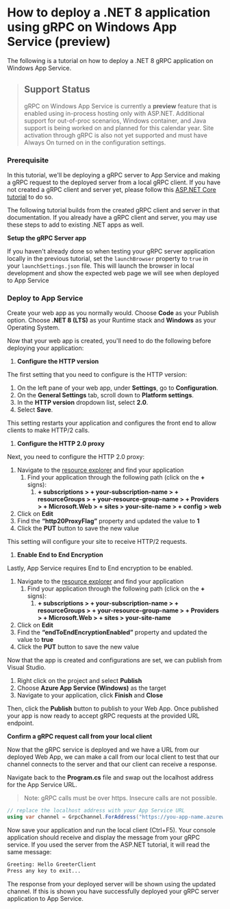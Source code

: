 ﻿# How to deploy a .NET 8 application using gRPC on Windows App Service (preview)

The following is a tutorial on how to deploy a .NET 8 gRPC application on Windows App Service.

> ## Support Status
> gRPC on Windows App Service is currently a **preview** feature that is enabled using in-process hosting only with ASP.NET.  Additional support for out-of-proc scenarios, Windows container, and Java support is being worked on and planned for this calendar year.  Site activation through gRPC is also not yet supported and must have Always On turned on in the configuration settings.  


### Prerequisite

In this tutorial, we'll be deploying a gRPC server to App Service and making a gRPC request to the deployed server from a local gRPC client. If you have not created a gRPC client and server yet, please follow this [ASP.NET Core tutorial](https://docs.microsoft.com/aspnet/core/tutorials/grpc/grpc-start?view=aspnetcore-6.0&tabs=visual-studio#create-a-grpc-service) to do so.

The following tutorial builds from the created gRPC client and server in that documentation. If you already have a gRPC client and server, you may use these steps to add to existing .NET apps as well.

**Setup the gRPC Server app**

If you haven't already done so when testing your gRPC server application locally in the previous tutorial, set the `launchBrowser` property to `true` in your `launchSettings.json` file. This will launch the browser in local development and show the expected web page we will see when deployed to App Service

### Deploy to App Service

Create your web app as you normally would. Choose **Code** as your Publish option. Choose **.NET 8 (LTS)** as your Runtime stack and **Windows** as your Operating System.

Now that your web app is created, you'll need to do the following before deploying your application:

1. **Configure the HTTP version**

The first setting that you need to configure is the HTTP version:

1. On the left pane of your web app, under **Settings**, go to **Configuration**.
2. On the **General Settings** tab, scroll down to **Platform settings**.
3. In the **HTTP version** dropdown list, select **2.0**.
4. Select **Save**.

This setting restarts your application and configures the front end to allow clients to make HTTP/2 calls.

1. **Configure the HTTP 2.0 proxy**

Next, you need to configure the HTTP 2.0 proxy:

1. Navigate to the [resource explorer](https://resources.azure.com/) and find your application
    1. Find your application through the following path (click on the **+** signs):
        1. **+ subscriptions > + your-subscription-name > + resourceGroups > + your-resource-group-name > + Providers > + Microsoft.Web > + sites > your-site-name > + config > web**
2. Click on **Edit**
3. Find the **“http20ProxyFlag”** property and updated the value to **1**
4. Click the **PUT** button to save the new value

This setting will configure your site to receive HTTP/2 requests.

1. **Enable End to End Encryption**

Lastly, App Service requires End to End encryption to be enabled.  

1. Navigate to the [resource explorer](https://resources.azure.com/) and find your application
    1. Find your application through the following path (click on the **+** signs):
        1. **+ subscriptions > + your-subscription-name > + resourceGroups > + your-resource-group-name > + Providers > + Microsoft.Web > + sites > your-site-name**
2. Click on **Edit**
3. Find the **“endToEndEncryptionEnabled”** property and updated the value to **true**
4. Click the **PUT** button to save the new value

Now that the app is created and configurations are set, we can publish from Visual Studio. 

1. Right click on the project and select **Publish** 
2. Choose **Azure App Service (Windows)** as the target
3. Navigate to your application, click **Finish** and **Close**

Then, click the **Publish** button to publish to your Web App.  Once published your app is now ready to accept gRPC requests at the provided URL endpoint.

**Confirm a gRPC request call from your local client**

Now that the gRPC service is deployed and we have a URL from our deployed Web App, we can make a call from our local client to test that our channel connects to the server and that our client can receive a response.

Navigate back to the **Program.cs** file and swap out the localhost address for the App Service URL.

> Note: gRPC calls must be over https. Insecure calls are not possible.
> 

```csharp
// replace the localhost address with your App Service URL
using var channel = GrpcChannel.ForAddress("https://you-app-name.azurewebsites.net/");
```

Now save your application and run the local client (Ctrl+F5). Your console application should receive and display the message from your gRPC service. If you used the server from the ASP.NET tutorial, it will read the same message:

```bash
Greeting: Hello GreeterClient
Press any key to exit...
```

The response from your deployed server will be shown using the updated channel. If this is shown you have successfully deployed your gRPC server application to App Service.